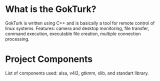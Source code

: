 # What is the GokTurk?
GokTurk is written using C++ and is basically a tool for remote control of linux systems. Features: camera and desktop monitoring, file transfer, command execution, executable file creation, multiple connection processing.
# Project Components
List of components used: alsa, v4l2, gtkmm, xlib, and standart library.
